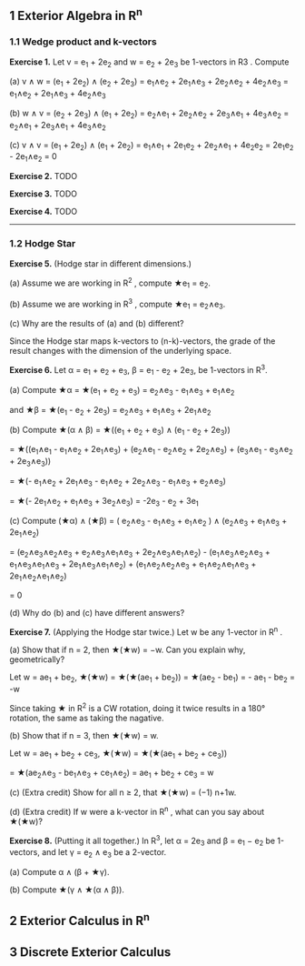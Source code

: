 ## 1 Exterior Algebra in R<sup>n</sup>

### 1.1 Wedge product and k-vectors

**Exercise 1.** Let v = e<sub>1</sub> + 2e<sub>2</sub> and w = e<sub>2</sub> + 2e<sub>3</sub> be 1-vectors in R3 . Compute 

(a) v ∧ w = (e<sub>1</sub> + 2e<sub>2</sub>) ∧ (e<sub>2</sub> + 2e<sub>3</sub>) = e<sub>1</sub>∧e<sub>2</sub> + 2e<sub>1</sub>∧e<sub>3</sub> + 2e<sub>2</sub>∧e<sub>2</sub> + 4e<sub>2</sub>∧e<sub>3</sub> = e<sub>1</sub>∧e<sub>2</sub> + 2e<sub>1</sub>∧e<sub>3</sub> + 4e<sub>2</sub>∧e<sub>3</sub> 

(b) w ∧ v = (e<sub>2</sub> + 2e<sub>3</sub>) ∧ (e<sub>1</sub> + 2e<sub>2</sub>) = e<sub>2</sub>∧e<sub>1</sub> + 2e<sub>2</sub>∧e<sub>2</sub> + 2e<sub>3</sub>∧e<sub>1</sub> + 4e<sub>3</sub>∧e<sub>2</sub> =  e<sub>2</sub>∧e<sub>1</sub> + 2e<sub>3</sub>∧e<sub>1</sub> + 4e<sub>3</sub>∧e<sub>2</sub>

(c) v ∧ v = (e<sub>1</sub> + 2e<sub>2</sub>) ∧ (e<sub>1</sub> + 2e<sub>2</sub>) = e<sub>1</sub>∧e<sub>1</sub> + 2e<sub>1</sub>e<sub>2</sub>  + 2e<sub>2</sub>∧e<sub>1</sub> + 4e<sub>2</sub>e<sub>2</sub> = 2e<sub>1</sub>e<sub>2</sub> - 2e<sub>1</sub>∧e<sub>2</sub> = 0

**Exercise 2.** TODO

**Exercise 3.** TODO

**Exercise 4.** TODO 


---

### 1.2 Hodge Star

**Exercise 5.** (Hodge star in different dimensions.) 

(a) Assume we are working in R<sup>2</sup> , compute ★e<sub>1</sub> = e<sub>2</sub>.

(b) Assume we are working in R<sup>3</sup> , compute ★e<sub>1</sub> = e<sub>2</sub>∧e<sub>3</sub>.

(c) Why are the results of (a) and (b) different?

Since the Hodge star maps k-vectors to (n-k)-vectors, the grade of the result changes with the dimension of the underlying space.



**Exercise 6.** Let α = e<sub>1</sub> + e<sub>2</sub> + e<sub>3</sub>, β =  e<sub>1</sub> - e<sub>2</sub> + 2e<sub>3</sub>, be 1-vectors in R<sup>3</sup>. 

(a) Compute ★α = ★(e<sub>1</sub> + e<sub>2</sub> + e<sub>3</sub>) =  e<sub>2</sub>∧e<sub>3</sub> - e<sub>1</sub>∧e<sub>3</sub> + e<sub>1</sub>∧e<sub>2</sub> 

and ★β = ★(e<sub>1</sub> - e<sub>2</sub> + 2e<sub>3</sub>) =  e<sub>2</sub>∧e<sub>3</sub> + e<sub>1</sub>∧e<sub>3</sub> + 2e<sub>1</sub>∧e<sub>2</sub>

(b) Compute ★(α ∧ β) = ★((e<sub>1</sub> + e<sub>2</sub> + e<sub>3</sub>) ∧ (e<sub>1</sub> - e<sub>2</sub> + 2e<sub>3</sub>)) 

= ★((e<sub>1</sub>∧e<sub>1</sub> - e<sub>1</sub>∧e<sub>2</sub> + 2e<sub>1</sub>∧e<sub>3</sub>) + (e<sub>2</sub>∧e<sub>1</sub> - e<sub>2</sub>∧e<sub>2</sub> + 2e<sub>2</sub>∧e<sub>3</sub>) + (e<sub>3</sub>∧e<sub>1</sub> - e<sub>3</sub>∧e<sub>2</sub> + 2e<sub>3</sub>∧e<sub>3</sub>))

= ★(- e<sub>1</sub>∧e<sub>2</sub> + 2e<sub>1</sub>∧e<sub>3</sub> - e<sub>1</sub>∧e<sub>2</sub> + 2e<sub>2</sub>∧e<sub>3</sub> - e<sub>1</sub>∧e<sub>3</sub> + e<sub>2</sub>∧e<sub>3</sub>)

= ★(- 2e<sub>1</sub>∧e<sub>2</sub> + e<sub>1</sub>∧e<sub>3</sub> + 3e<sub>2</sub>∧e<sub>3</sub>) = -2e<sub>3</sub> - e<sub>2</sub> + 3e<sub>1</sub>

(c) Compute (★α) ∧ (★β) = ( e<sub>2</sub>∧e<sub>3</sub> - e<sub>1</sub>∧e<sub>3</sub> + e<sub>1</sub>∧e<sub>2</sub> ) ∧ (e<sub>2</sub>∧e<sub>3</sub> + e<sub>1</sub>∧e<sub>3</sub> + 2e<sub>1</sub>∧e<sub>2</sub>)

= (e<sub>2</sub>∧e<sub>3</sub>∧e<sub>2</sub>∧e<sub>3</sub> + e<sub>2</sub>∧e<sub>3</sub>∧e<sub>1</sub>∧e<sub>3</sub> + 2e<sub>2</sub>∧e<sub>3</sub>∧e<sub>1</sub>∧e<sub>2</sub>) - (e<sub>1</sub>∧e<sub>3</sub>∧e<sub>2</sub>∧e<sub>3</sub> + e<sub>1</sub>∧e<sub>3</sub>∧e<sub>1</sub>∧e<sub>3</sub> + 2e<sub>1</sub>∧e<sub>3</sub>∧e<sub>1</sub>∧e<sub>2</sub>) + (e<sub>1</sub>∧e<sub>2</sub>∧e<sub>2</sub>∧e<sub>3</sub> + e<sub>1</sub>∧e<sub>2</sub>∧e<sub>1</sub>∧e<sub>3</sub> + 2e<sub>1</sub>∧e<sub>2</sub>∧e<sub>1</sub>∧e<sub>2</sub>)

= 0

(d) Why do (b) and (c) have different answers?



**Exercise 7.** (Applying the Hodge star twice.) Let w be any 1-vector in R<sup>n</sup> . 

(a) Show that if n = 2, then ★(★w) = −w. Can you explain why, geometrically? 

Let w = ae<sub>1</sub> + be<sub>2</sub>, ★(★w) = ★(★(ae<sub>1</sub> + be<sub>2</sub>)) = ★(ae<sub>2</sub> - be<sub>1</sub>) = - ae<sub>1</sub> - be<sub>2</sub> = -w

Since taking ★ in  R<sup>2</sup> is a CW rotation, doing it twice results in a 180° rotation, the same as taking the nagative.

(b) Show that if n = 3, then ★(★w) = w. 

Let w = ae<sub>1</sub> + be<sub>2</sub> + ce<sub>3</sub>, ★(★w) = ★(★(ae<sub>1</sub> + be<sub>2</sub> + ce<sub>3</sub>)) 

= ★(ae<sub>2</sub>∧e<sub>3</sub> - be<sub>1</sub>∧e<sub>3</sub> + ce<sub>1</sub>∧e<sub>2</sub>) = ae<sub>1</sub> + be<sub>2</sub> + ce<sub>3</sub> = w

(c) (Extra credit) Show for all n ≥ 2, that ★(★w) = (−1) n+1w. 

(d) (Extra credit) If w were a k-vector in R<sup>n</sup> , what can you say about ★(★w)?



**Exercise 8.** (Putting it all together.) 
In R<sup>3</sup>, let α = 2e<sub>3</sub> and β = e<sub>1</sub> − e<sub>2</sub> be 1-vectors, and let γ = e<sub>2</sub> ∧ e<sub>3</sub> be a 2-vector. 

(a) Compute α ∧ (β + ★γ). 

(b) Compute ★(γ ∧ ★(α ∧ β)).



## 2 Exterior Calculus in R<sup>n</sup>

## 3 Discrete Exterior Calculus

